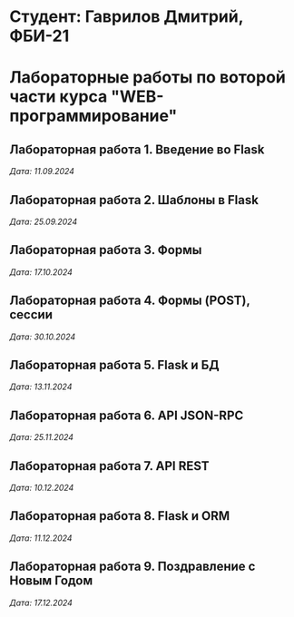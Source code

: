 # Студент: Гаврилов Дмитрий, ФБИ-21

# Лабораторные работы по воторой части курса "WEB-программирование"

## Лабораторная работа 1. Введение во Flask

*Дата: 11.09.2024*


## Лабораторная работа 2. Шаблоны в Flask

*Дата: 25.09.2024*

## Лабораторная работа 3. Формы

*Дата: 17.10.2024*

## Лабораторная работа 4. Формы (POST), сессии
*Дата: 30.10.2024*

## Лабораторная работа 5. Flask и БД
*Дата: 13.11.2024*

## Лабораторная работа 6. API JSON-RPC
*Дата: 25.11.2024*

## Лабораторная работа 7. API REST
*Дата: 10.12.2024*

## Лабораторная работа 8. Flask и ORM
*Дата: 11.12.2024*

## Лабораторная работа 9. Поздравление с Новым Годом
*Дата: 17.12.2024*
